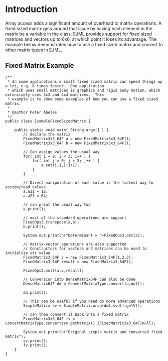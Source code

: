 # Introduction #

Array access adds a significant amount of overhead to matrix operations.  A fixed sized matrix gets around that issue by having each element in the matrix be a variable in the class.  EJML provides support for fixed sized matrices and vectors up to 6x6, at which point it loses its advantage.  The example below demonstrates how to use a fixed sized matrix and convert to other matrix types in EJML.

## Fixed Matrix Example ##

```
/**
 * In some applications a small fixed sized matrix can speed things up a lot, e.g. 8 times faster.  One application
 * which uses small matrices is graphics and rigid body motion, which extensively uses 3x3 and 4x4 matrices.  This
 * example is to show some examples of how you can use a fixed sized matrix.
 *
 * @author Peter Abeles
 */
public class ExampleFixedSizedMatrix {

    public static void main( String args[] ) {
        // declare the matrix
        FixedMatrix3x3_64F a = new FixedMatrix3x3_64F();
        FixedMatrix3x3_64F b = new FixedMatrix3x3_64F();

        // Can assign values the usual way
        for( int i = 0; i < 3; i++ ) {
            for( int j = 0; j < 3; j++ ) {
                a.set(i,j,i+j+1);
            }
        }

        // Direct manipulation of each value is the fastest way to assign/read values
        a.a11 = 12;
        a.a23 = 64;

        // can print the usual way too
        a.print();

        // most of the standard operations are support
        FixedOps3.transpose(a,b);
        b.print();

        System.out.println("Determinant = "+FixedOps3.det(a));

        // matrix-vector operations are also supported
        // Constructors for vectors and matrices can be used to initialize its value
        FixedMatrix3_64F v = new FixedMatrix3_64F(1,2,3);
        FixedMatrix3_64F result = new FixedMatrix3_64F();

        FixedOps3.mult(a,v,result);

        // Conversion into DenseMatrix64F can also be done
        DenseMatrix64F dm = ConvertMatrixType.convert(a,null);

        dm.print();

        // This can be useful if you need do more advanced operations
        SimpleMatrix sv = SimpleMatrix.wrap(dm).svd().getV();

        // can then convert it back into a fixed matrix
        FixedMatrix3x3_64F fv = ConvertMatrixType.convert(sv.getMatrix(),(FixedMatrix3x3_64F)null);

        System.out.println("Original simple matrix and converted fixed matrix");
        sv.print();
        fv.print();
    }
}
```